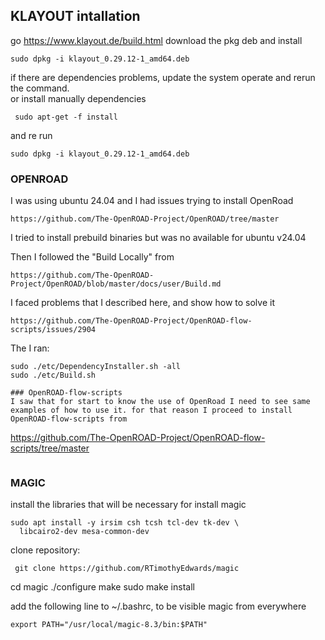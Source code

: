 ## KLAYOUT intallation

go https://www.klayout.de/build.html download the pkg deb and install
```
sudo dpkg -i klayout_0.29.12-1_amd64.deb
```
if there are dependencies problems, update the system operate and rerun the command. \
or install manually dependencies
```
 sudo apt-get -f install
```
and re run 
```
sudo dpkg -i klayout_0.29.12-1_amd64.deb
```

### OPENROAD
I was using ubuntu 24.04 and I had issues trying to install OpenRoad
```
https://github.com/The-OpenROAD-Project/OpenROAD/tree/master
```

I tried to install prebuild binaries but was no available for ubuntu v24.04

Then I followed the "Build Locally" from
```
https://github.com/The-OpenROAD-Project/OpenROAD/blob/master/docs/user/Build.md
```
I faced problems that I described here, and show how to solve it
```
https://github.com/The-OpenROAD-Project/OpenROAD-flow-scripts/issues/2904
```

The I ran:
```
sudo ./etc/DependencyInstaller.sh -all
sudo ./etc/Build.sh

### OpenROAD-flow-scripts
I saw that for start to know the use of OpenRoad I need to see same examples of how to use it. for that reason I proceed to install OpenROAD-flow-scripts from
```
https://github.com/The-OpenROAD-Project/OpenROAD-flow-scripts/tree/master
```

```

### MAGIC

install the libraries that will be necessary for install magic
```
sudo apt install -y irsim csh tcsh tcl-dev tk-dev \
  libcairo2-dev mesa-common-dev
```
clone repository:
```
 git clone https://github.com/RTimothyEdwards/magic
```

cd magic
./configure 
make
sudo make install

add the following line to ~/.bashrc, to be visible magic from everywhere
```
export PATH="/usr/local/magic-8.3/bin:$PATH"
```

